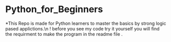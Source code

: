 # Python_for_Beginners
*This Repo is made for Python learners to master the basics by strong logic pased applictions.\n
! before you see my code try it yourself you will find the requirment to make the program in the readme file .

